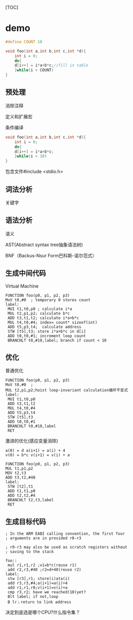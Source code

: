[TOC]

# demo


```C++
#define COUNT 10

void foo(int a,int b,int c,int *d){
    int i = 0;
    do{
    d[i++] = i*a+b*c;//fill in table
    }while(i < COUNT)
}
```

## 预处理
消除注释

定义和扩展宏

条件编译


```C++
void foo(int a,int b,int c,int *d){
    int i = 0;
    do{
    d[i++] = i*a+b*c;
    }while(i < 10)
}
```




包含文件#include <stdio.h>


## 词法分析
关键字


## 语法分析

语义

AST(Abstract syntax tree抽象语法树)

BNF（Backus-Nsur Form巴科斯-诺尔范式）



## 生成中间代码
Virtual Machine

```
FUNCTION foo(p0, p1, p2, p3)
MoV t0,#0  ; temporary 0 stores count
label:
 MUI t1,t0,p0 ; calculate i*a
 MUL t2,p1,p2; calculate b*c
 ADD t3,t1,t2; calculate i*a+b*c
 MUL t4,t0,#4; index= count* sizeof(int)
 ADD t5,p3,t4;  calculate address
 STW [t5],t3; store i*a+b*c in d[i]
 ADD t0,t0,#1; increment loop count
 BRANCHLT t0,#10,label; branch if count < 10
```






## 优化

普通优化

```
FUNCTION foo(p0, p1, p2, p3)
MoV t0,#0  ; 
MUL t2,p1,p2;hoist loop-invariant calculation循环不变式
label:
 MUI t1,t0,p0 
 ADD t3,t1,t2
 MUL t4,t0,#4
 ADD t5,p3,t4
 STW [t5],t3
 ADD t0,t0,#1
 BRANCHLT t0,#10,label
 RET
```

激进的优化(感应变量消除)

```
a(0) = d a(i+1) = a(i) + 4
v(0) = b*c v(i+1) = v(i) + a
```

```
FUNCTION foo(p0, p1, p2, p3)
MUL t1,p1,p2
MOV t2,t3
ADD t3,t2,#40
label:
 STW [t2],t1
 ADD t1,t1,p0
 ADD t2,t2,#4
 BRANCHLT t2,t3,label
 RET
```





## 生成目标代码


```
; In the ARM EABI calling convention, the first four
; arguments are in provided r0-r3

; r0-r3 may also be used as scratch registers without
; saving to the stack

foo::
 mul r1,r1,r2 ;x1=b*c(reuse r1)
 add r2,r3,#40 ;r2=d+40(reuse r2)
label:
 stw [r3],r1; store(i)ata(i)
 add r3,r3,#4;a(i+1)=a(i)+4
 add r1,r1,r0;v(i+1)=v(i)+a
 cmp r3,r2; have we reached(10)yet?
 Blt label; if not,loop
 B lr；return to link address
```

决定到底选是哪个CPU?什么指令集？


























































































































































































































